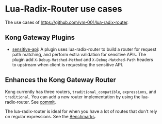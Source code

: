 # Lua-Radix-Router use cases

The use cases of https://github.com/vm-001/lua-radix-router.


## Kong Gateway Plugins

- [sensitive-api](kong-plugin/README.md): A plugin uses lua-radix-router to build a router for request path matching, and perform extra validation for sensitive APIs. The plugin add `X-Debug-Matched-Method` and `X-Debug-Matched-Path` headers to upstream when client is requesting the sensitive API. 



## Enhances the Kong Gateway Router 

Kong currently has three routers, `traditional_compatible`, `expressions`, and `traditional`. You can add a new router implementation by using the lua-radix-router. See [commit](https://github.com/vm-001/lua-radix-router-use-cases/commit/dadc8d36e6329d2efdb8985ab9075221159e9105).

The lua-radix-router is ideal for when you have a lot of routes that don't rely on regular expressions. See the [Benchmarks](https://github.com/vm-001/lua-radix-router?tab=readme-ov-file#-benchmarks).



